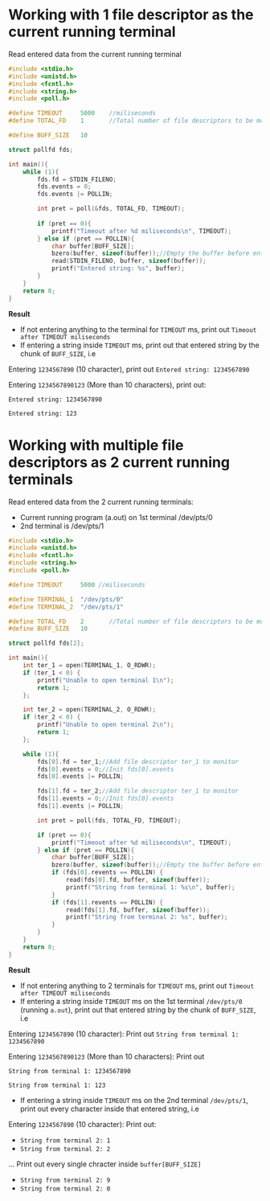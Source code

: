 # Working with 1 file descriptor as the current running terminal

Read entered data from the current running terminal

```c
#include <stdio.h>
#include <unistd.h>
#include <fcntl.h>
#include <string.h>
#include <poll.h>

#define TIMEOUT     5000    //miliseconds
#define TOTAL_FD    1       //Total number of file descriptors to be monitored

#define BUFF_SIZE   10

struct pollfd fds;

int main(){
    while (1){
        fds.fd = STDIN_FILENO;
        fds.events = 0;
        fds.events |= POLLIN;

        int pret = poll(&fds, TOTAL_FD, TIMEOUT);
       
        if (pret == 0){
            printf("Timeout after %d miliseconds\n", TIMEOUT);
        } else if (pret == POLLIN){
            char buffer[BUFF_SIZE];
            bzero(buffer, sizeof(buffer));//Empty the buffer before entering value
            read(STDIN_FILENO, buffer, sizeof(buffer));
            printf("Entered string: %s", buffer);
        }
    }
    return 0;
}
```

**Result**

* If not entering anything to the terminal for ``TIMEOUT`` ms, print out ``Timeout after TIMEOUT miliseconds``
* If entering a string inside ``TIMEOUT`` ms, print out that entered string by the chunk of ``BUFF_SIZE``, i.e

Entering ``1234567890`` (10 character), print out ``Entered string: 1234567890``

Entering ``1234567890123`` (More than 10 characters), print out: 

``Entered string: 1234567890``

``Entered string: 123``

# Working with multiple file descriptors as 2 current running terminals

Read entered data from the 2 current running terminals:

* Current running program (a.out) on 1st terminal /dev/pts/0
* 2nd terminal is /dev/pts/1

```c
#include <stdio.h>
#include <unistd.h>
#include <fcntl.h>
#include <string.h>
#include <poll.h>

#define TIMEOUT     5000 //miliseconds

#define TERMINAL_1  "/dev/pts/0"
#define TERMINAL_2  "/dev/pts/1"

#define TOTAL_FD    2       //Total number of file descriptors to be monitored
#define BUFF_SIZE   10

struct pollfd fds[2];

int main(){
    int ter_1 = open(TERMINAL_1, O_RDWR);
    if (ter_1 < 0) {
        printf("Unable to open terminal 1\n");
        return 1;
    };

    int ter_2 = open(TERMINAL_2, O_RDWR);
    if (ter_2 < 0) {
        printf("Unable to open terminal 2\n");
        return 1;
    };

    while (1){
        fds[0].fd = ter_1;//Add file descriptor ter_1 to monitor
        fds[0].events = 0;//Init fds[0].events
        fds[0].events |= POLLIN;

        fds[1].fd = ter_2;//Add file descriptor ter_1 to monitor
        fds[1].events = 0;//Init fds[0].events
        fds[1].events |= POLLIN;

        int pret = poll(fds, TOTAL_FD, TIMEOUT);

        if (pret == 0){
            printf("Timeout after %d miliseconds\n", TIMEOUT);
        } else if (pret == POLLIN){
            char buffer[BUFF_SIZE];
            bzero(buffer, sizeof(buffer));//Empty the buffer before entering value
            if (fds[0].revents == POLLIN) {
                read(fds[0].fd, buffer, sizeof(buffer));
                printf("String from terminal 1: %s\n", buffer);
            }
            if (fds[1].revents == POLLIN) {
                read(fds[1].fd, buffer, sizeof(buffer));
                printf("String from terminal 2: %s", buffer);
            }
        }
    }
    return 0;
}
```

**Result**

* If not entering anything to 2 terminals for ``TIMEOUT`` ms, print out ``Timeout after TIMEOUT miliseconds``
* If entering a string inside ``TIMEOUT`` ms on the 1st terminal ``/dev/pts/0`` (running ``a.out``), print out that entered string by the chunk of ``BUFF_SIZE``, i.e

Entering ``1234567890`` (10 character): Print out ``String from terminal 1: 1234567890``

Entering ``1234567890123`` (More than 10 characters): Print out 

``String from terminal 1: 1234567890``

``String from terminal 1: 123``

* If entering a string inside ``TIMEOUT`` ms on the 2nd terminal ``/dev/pts/1``, print out every character inside that entered string, i.e

Entering ``1234567890`` (10 character): Print out: 

* ``String from terminal 2: 1``
* ``String from terminal 2: 2``

... Print out every single chracter inside ``buffer[BUFF_SIZE]``

* ``String from terminal 2: 9``
* ``String from terminal 2: 0``
